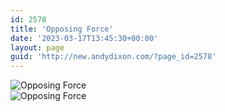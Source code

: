 ```yaml
---
id: 2578
title: 'Opposing Force'
date: '2023-03-17T13:45:30+00:00'
layout: page
guid: 'http://new.andydixon.com/?page_id=2578'
---
```


![Opposing Force](https://i0.wp.com/assets.g8x2.ldn.idrivee2-23.com/posters/Opposing%20Force%2001.jpg?w=1200&ssl=1 "Opposing Force")  
![Opposing Force](https://i0.wp.com/assets.g8x2.ldn.idrivee2-23.com/posters/Opposing%20Force%2002.jpg?w=1200&ssl=1 "Opposing Force")